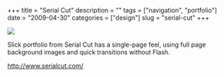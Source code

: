 +++
title = "Serial Cut"
description = ""
tags = ["navigation", "portfolio"]
date = "2009-04-30"
categories = ["design"]
slug = "serial-cut"
+++


 

  <div id="screens-thumbs" class="clearfix">
    <div class="txt-center" id="design-submission"><a href="http://www.serialcut.com/"><img id='bluga-thumbnail-1585' class='bluga-thumbnail large' src='//konigi.com/media/bluga/
wt49f9a6d9d3d35_0.jpg'/></a></div>  
  </div>   
<p>Slick portfolio from Serial Cut has a single-page feel, using full page background images and quick transitions without Flash.</p>
<p><a href="http://www.serialcut.com/">http://www.serialcut.com/</a></p>




